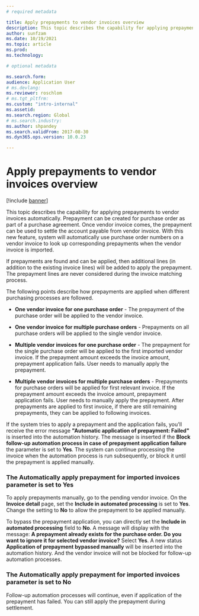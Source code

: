 ```yaml
---
# required metadata

title: Apply prepayments to vendor invoices overview
description: This topic describes the capability for applying prepayments to vendor invoices automatically. 
author: sunfzam
ms.date: 10/19/2021
ms.topic: article
ms.prod: 
ms.technology: 

# optional metadata

ms.search.form:  
audience: Application User
# ms.devlang: 
ms.reviewer: roschlom
# ms.tgt_pltfrm: 
ms.custom: "intro-internal"
ms.assetid: 
ms.search.region: Global
# ms.search.industry: 
ms.author: shpandey
ms.search.validFrom: 2017-08-30
ms.dyn365.ops.version: 10.0.23

---
```


# Apply prepayments to vendor invoices overview

[!include [banner](../includes/banner.md)]

This topic describes the capability for applying prepayments to vendor invoices automatically. Prepayment can be created for purchase order as part of a purchase agreement. Once vendor invoice comes, the prepayment can be used to settle the account payable from vendor invoice. With this new feature, system will automatically use purchase order numbers on a vendor invoice to look up corresponding prepayments when the vendor invoice is imported.

If prepayments are found and can be applied, then additional lines (in addition to the existing invoice lines) will be added to apply the prepayment. The prepayment lines are never considered during the invoice matching process.

The following points describe how prepayments are applied when different purchasing processes are followed. 

- **One vendor invoice for one purchase order** - The prepayment of the purchase order will be applied to the vendor invoice.

- **One vendor invoice for multiple purchase orders** - Prepayments on all purchase orders will be applied to the single vendor invoice.

- **Multiple vendor invoices for one purchase order** - The prepayment for the single purchase order will be applied to the first imported vendor invoice. If the prepayment amount exceeds the invoice amount, prepayment application fails. User needs to manually apply the prepayment. 

- **Multiple vendor invoices for multiple purchase orders** - Prepayments for purchase orders will be applied for first relevant invoice. If the prepayment amount exceeds the invoice amount, prepayment application fails. User needs to manually apply the prepayment. After prepayments are applied to first invoice, if there are still remaining prepayments, they can be applied to following invoices.

If the system tries to apply a prepayment and the application fails, you'll receive the error message **"Automatic application of prepayment: Failed"** is inserted into the automation history. The message is inserted if the **Block follow-up automation process in case of prepayment application failure** the parameter is set to **Yes**. The system can continue processing the invoice when the automation process is run subsequently, or block it until the prepayment is applied manually.

### The Automatically apply prepayment for imported invoices parameter is set to Yes 

To apply prepayments manually, go to the pending vendor invoice. On the **Invoice detail** page, set the **Include in automated processing** is set to **Yes**. Change the setting to **No** to allow the prepayment to be applied manually. 

To bypass the prepayment application, you can directly set the **Include in automated processing** field to **No**. A message will display with the message: **A prepayment already exists for the purchase order. Do you want to ignore it for selected vendor invoice?** Select **Yes**. A new status **Application of prepayment bypassed manually** will be inserted into the automation history. And the vendor invoice will not be blocked for follow-up automation processes.

### The Automatically apply prepayment for imported invoices parameter is set to No 

Follow-up automation processes will continue, even if application of the prepayment has failed. You can still apply the prepayment during settlement.
